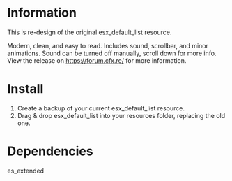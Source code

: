 # Information
This is re-design of the original esx_default_list resource.

Modern, clean, and easy to read. 
Includes sound, scrollbar, and minor animations. Sound can be turned off manually, scroll down for more info.
View the release on https://forum.cfx.re/ for more information.

# Install
1. Create a backup of your current esx_default_list resource.
2. Drag & drop esx_default_list into your resources folder, replacing the old one.

# Dependencies
es_extended
